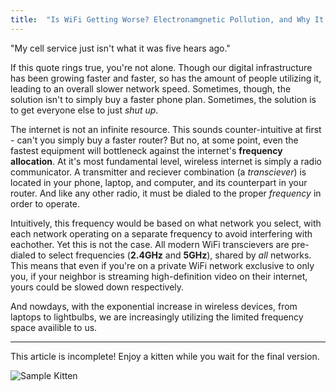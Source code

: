 ```yaml
---
title:  "Is WiFi Getting Worse? Electronamgnetic Pollution, and Why It Matters"
---
```


"My cell service just isn't what it was five hears ago."

If this quote rings true, you're not alone. Though our digital infrastructure has been growing faster and faster, so has the amount of people utilizing it, leading to an overall slower network speed. Sometimes, though, the solution isn't to simply buy a faster phone plan. Sometimes, the solution is to get everyone else to just *shut up*.

The internet is not an infinite resource. This sounds counter-intuitive at first - can't you simply buy a faster router? But no, at some point, even the fastest equipment will bottleneck against the internet's **frequency allocation**. At it's most fundamental level, wireless internet is simply a radio communicator. A transmitter and reciever combination (a *transciever*) is located in your phone, laptop, and computer, and its counterpart in your router. And like any other radio, it must be dialed to the proper *frequency* in order to operate.

Intuitively, this frequency would be based on what network you select, with each network operating on a separate frequency to avoid interfering with eachother. Yet this is not the case. All modern WiFi transcievers are pre-dialed to select frequencies (**2.4GHz** and **5GHz**), shared by *all* networks. This means that even if you're on a private WiFi network exclusive to only you, if your neighbor is streaming high-definition video on their internet, yours could be slowed down respectively.

And nowdays, with the exponential increase in wireless devices, from laptops to lightbulbs, we are increasingly utilizing the limited frequency space availible to us.

---

This article is incomplete! Enjoy a kitten while you wait for the final version.

![Sample Kitten](https://loremflick~r.com/700/500)
